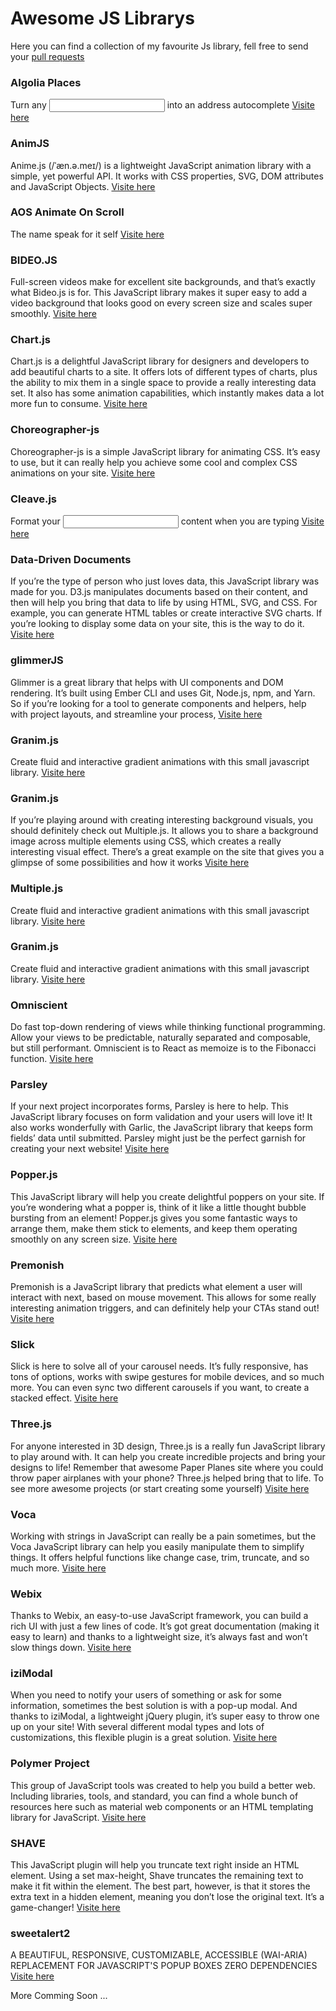 # Awesome JS Librarys
Here you can find a collection of my favourite Js library, 
fell free to send your [pull requests](https://github.com/IlyasDiker/awesome-js-library/pulls)

### Algolia Places
Turn any <input> into an address autocomplete
[Visite here](https://community.algolia.com/places/)

### AnimJS
Anime.js (/ˈæn.ə.meɪ/) is a lightweight JavaScript animation library with a simple, yet powerful API.
It works with CSS properties, SVG, DOM attributes and JavaScript Objects.
[Visite here](https://animejs.com/)

### AOS Animate On Scroll
The name speak for it self
[Visite here](https://michalsnik.github.io/aos/)

### BIDEO.JS
Full-screen videos make for excellent site backgrounds, and that’s exactly what Bideo.js is for. This JavaScript library makes it super easy to add a video background that looks good on every screen size and scales super smoothly.
[Visite here](https://rishabhp.github.io/bideo.js/)

### Chart.js
Chart.js is a delightful JavaScript library for designers and developers to add beautiful charts to a site. It offers lots of different types of charts, plus the ability to mix them in a single space to provide a really interesting data set. It also has some animation capabilities, which instantly makes data a lot more fun to consume.
[Visite here](https://www.chartjs.org/)

### Choreographer-js
Choreographer-js is a simple JavaScript library for animating CSS. It’s easy to use, but it can really help you achieve some cool and complex CSS animations on your site.
[Visite here](https://github.com/christinecha/choreographer-js)

### Cleave.js
Format your <input/> content when you are typing
[Visite here](https://nosir.github.io/cleave.js/)

### Data-Driven Documents
If you’re the type of person who just loves data, this JavaScript library was made for you. D3.js manipulates documents based on their content, and then will help you bring that data to life by using HTML, SVG, and CSS. For example, you can generate HTML tables or create interactive SVG charts. If you’re looking to display some data on your site, this is the way to do it.
[Visite here](https://d3js.org/)

### glimmerJS
Glimmer is a great library that helps with UI components and DOM rendering. It’s built using Ember CLI and uses Git, Node.js, npm, and Yarn. So if you’re looking for a tool to generate components and helpers, help with project layouts, and streamline your process,
[Visite here](https://glimmerjs.com/)

### Granim.js
Create fluid and interactive gradient animations
with this small javascript library.
[Visite here](https://sarcadass.github.io/granim.js/)

### Granim.js
If you’re playing around with creating interesting background visuals, you should definitely check out Multiple.js. It allows you to share a background image across multiple elements using CSS, which creates a really interesting visual effect. There’s a great example on the site that gives you a glimpse of some possibilities and how it works
[Visite here](https://sarcadass.github.io/granim.js/)

### Multiple.js
Create fluid and interactive gradient animations
with this small javascript library.
[Visite here](https://multiple.js.org/)

### Granim.js
Create fluid and interactive gradient animations
with this small javascript library.
[Visite here](https://sarcadass.github.io/granim.js/)

### Omniscient
Do fast top-down rendering of views while thinking functional programming. 
Allow your views to be predictable, naturally separated and composable, but still performant.
Omniscient is to React as memoize is to the Fibonacci function.
[Visite here](https://omniscientjs.github.io/)

### Parsley
If your next project incorporates forms, Parsley is here to help. This JavaScript library focuses on form validation and your users will love it! It also works wonderfully with Garlic, the JavaScript library that keeps form fields’ data until submitted. Parsley might just be the perfect garnish for creating your next website!
[Visite here](http://parsleyjs.org/)

### Popper.js
This JavaScript library will help you create delightful poppers on your site. If you’re wondering what a popper is, think of it like a little thought bubble bursting from an element! Popper.js gives you some fantastic ways to arrange them, make them stick to elements, and keep them operating smoothly on any screen size.
[Visite here](https://popper.js.org/)

### Premonish
Premonish is a JavaScript library that predicts what element a user will interact with next, based on mouse movement. This allows for some really interesting animation triggers, and can definitely help your CTAs stand out!
[Visite here](https://mathisonian.github.io/premonish/)

### Slick
Slick is here to solve all of your carousel needs. It’s fully responsive, has tons of options, works with swipe gestures for mobile devices, and so much more. You can even sync two different carousels if you want, to create a stacked effect.
[Visite here](https://kenwheeler.github.io/slick/)

### Three.js
For anyone interested in 3D design, Three.js is a really fun JavaScript library to play around with. It can help you create incredible projects and bring your designs to life! Remember that awesome Paper Planes site where you could throw paper airplanes with your phone? Three.js helped bring that to life. To see more awesome projects (or start creating some yourself)
[Visite here](https://threejs.org/)

### Voca
Working with strings in JavaScript can really be a pain sometimes, but the Voca JavaScript library can help you easily manipulate them to simplify things. It offers helpful functions like change case, trim, truncate, and so much more.
[Visite here](https://vocajs.com/)

### Webix
Thanks to Webix, an easy-to-use JavaScript framework, you can build a rich UI with just a few lines of code. It’s got great documentation (making it easy to learn) and thanks to a lightweight size, it’s always fast and won’t slow things down.
[Visite here](https://webix.com/)

### iziModal
When you need to notify your users of something or ask for some information, sometimes the best solution is with a pop-up modal. And thanks to iziModal, a lightweight jQuery plugin, it’s super easy to throw one up on your site! With several different modal types and lots of customizations, this flexible plugin is a great solution. 
[Visite here](https://izimodal.marcelodolza.com/)

### Polymer Project
This group of JavaScript tools was created to help you build a better web. Including libraries, tools, and standard, you can find a whole bunch of resources here such as material web components or an HTML templating library for JavaScript.
[Visite here](https://www.polymer-project.org/)

### SHAVE
This JavaScript plugin will help you truncate text right inside an HTML element. Using a set max-height, Shave truncates the remaining text to make it fit within the element. The best part, however, is that it stores the extra text in a hidden <span> element, meaning you don’t lose the original text. It’s a game-changer!
[Visite here](https://dollarshaveclub.github.io/shave/)

### sweetalert2
A BEAUTIFUL, RESPONSIVE, CUSTOMIZABLE, ACCESSIBLE (WAI-ARIA) REPLACEMENT FOR JAVASCRIPT'S POPUP BOXES
ZERO DEPENDENCIES
[Visite here](https://sweetalert2.github.io/)

More Comming Soon ...
